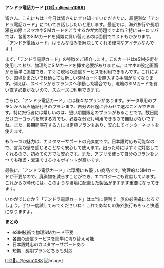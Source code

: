 **アンドラ電話カード [[TG💪+ @esim1088](https://t.me/s/esim1088)]**

皆さん、こんにちは！今日は皆さんにぜひ知っていただきたい、超便利な「アンドラ電話カード」についてお話ししたいと思います。最近では、海外旅行や長期滞在の際にスマホやSIMカードをどうするかが大問題ですよね？特にヨーロッパでは、各国のSIMカードを頻繁に買い替えるのは面倒でコストもかかります。「アンドラ電話カード」はそんな悩みを解決してくれる優秀なアイテムなんです！

まず、「アンドラ電話カード」の特徴をご紹介します。このカードはeSIM技術を使用しており、物理的にSIMカードを挿す必要がありません。スマホの設定画面から簡単に追加でき、すぐに現地の通信サービスを利用できるんです。これにより、国境をまたいで移動しても新しいSIMカードを購入する手間がなくなります。例えば、スペインからフランスへ移動した場合でも、現地のSIMカードを買い直す必要がないので、スムーズに利用できます。

さらに、「アンドラ電話カード」には様々なプランがあります。データ専用のプランから音声通話付きのプランまで、自分の用途に合わせて選ぶことができます。特に旅行者には嬉しいのは、短い期間限定のプランがあることです。数日間だけヨーロッパを旅する方でも、必要な分だけ利用できるので無駄がないですね。また、長期間滞在する方には定額プランもあり、安心してインターネットを使えます。

もう一つの魅力は、カスタマーサポートの充実度です。日本語対応も可能なので、言葉の壁を感じることなく安心して使えます。困った時にはすぐに対応してくれるので、初めての方でも安心です。また、アプリを使って自分のプランをいつでも確認・変更できるのもポイントが高いです。

最後に、「アンドラ電話カード」は環境にも優しい商品です。物理的なSIMカードが不要なので、廃棄物を減らすことができ、エコロジーにも貢献しています。これからの時代には、このような環境に配慮した製品がますます重要になってきます。

いかがでしたか？「アンドラ電話カード」は本当に便利で、旅の必需品になるでしょう。ぜひ一度試してみてくださいね！これであなたの海外旅行ももっと快適になりますよ。

**まとめ**
- eSIM技術で物理SIMカード不要
- 各国の通信サービスを簡単に切り替え可能
- 日本語対応のカスタマーサポートあり
- 短期・長期プランどちらも対応

[[TG💪+ @esim1088](https://t.me/s/esim1088) ![Image](https://i.postimg.cc/Y0z9fWf4/image.png)]